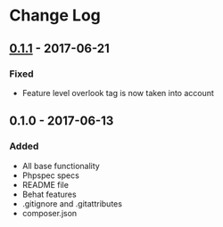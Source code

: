 # Change Log

## [0.1.1] - 2017-06-21
### Fixed
  * Feature level overlook tag is now taken into account

## 0.1.0 - 2017-06-13
### Added
  * All base functionality
  * Phpspec specs
  * README file
  * Behat features
  * .gitignore and .gitattributes
  * composer.json
  
[Unreleased]: https://github.com/bwowk/behat-overlook-extension/compare/0.1.1...HEAD
[0.1.1]: https://github.com/bwowk/behat-overlook-extension/compare/0.1.0...0.1.1